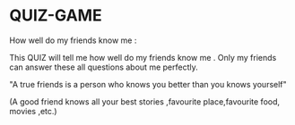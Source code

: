 # QUIZ-GAME
How well do my friends know me :


This QUIZ will tell me how well do my friends know me . Only my friends can answer these all questions about me perfectly.

"A true friends is a person who knows you better than you knows yourself"

(A good friend knows all your best stories ,favourite place,favourite food, movies ,etc.)
